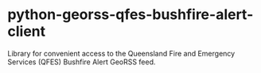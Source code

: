 # python-georss-qfes-bushfire-alert-client
Library for convenient access to the Queensland Fire and Emergency Services (QFES) Bushfire Alert GeoRSS feed.
